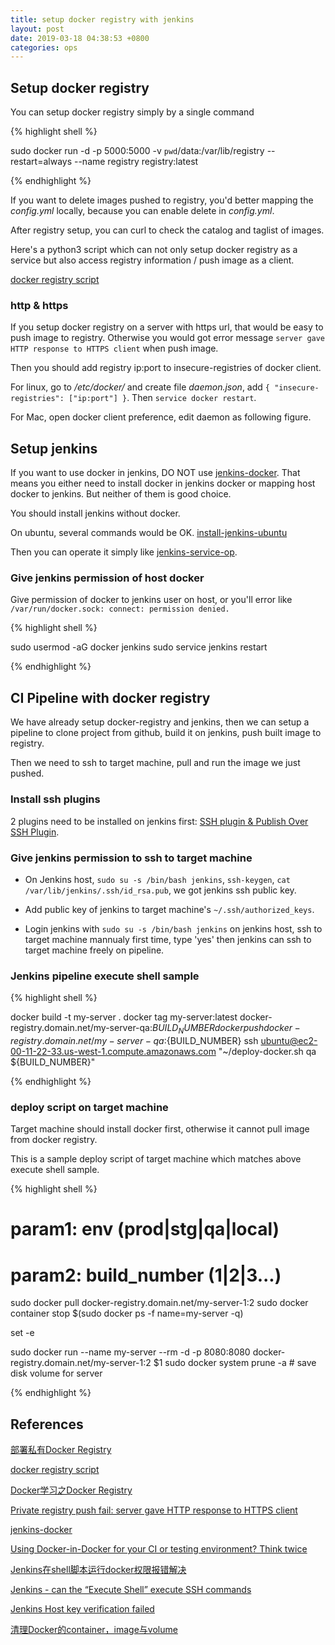 ```yaml
---
title: setup docker registry with jenkins
layout: post
date: 2019-03-18 04:38:53 +0800
categories: ops
---
```


## Setup docker registry

You can setup docker registry simply by a single command

{% highlight shell %}

sudo docker run -d -p 5000:5000 -v `pwd`/data:/var/lib/registry --restart=always --name registry registry:latest

{% endhighlight %}

If you want to delete images pushed to registry, you'd better mapping the _config.yml_ locally, because you can enable delete in _config.yml_.

After registry setup, you can curl to check the catalog and taglist of images.

Here's a python3 script which can not only setup docker registry as a service but also access registry information / push image as a client.

[docker registry script](https://github.com/jie-meng/toolscripts/blob/master/docker/registry/docker-registry.py)

### http & https

If you setup docker registry on a server with https url, that would be easy to push image to registry. Otherwise you would got error message `server gave HTTP response to HTTPS client` when push image.

Then you should add registry ip:port to insecure-registries of docker client.

For linux, go to _/etc/docker/_ and create file _daemon.json_, add `{ "insecure-registries": ["ip:port"] }`. Then `service docker restart`.

For Mac, open docker client preference, edit daemon as following figure.

## Setup jenkins

If you want to use docker in jenkins, DO NOT use [jenkins-docker](https://github.com/jenkinsci/docker). That means you either need to install docker in jenkins docker or mapping host docker to jenkins. But neither of them is good choice.

You should install jenkins without docker.

On ubuntu, several commands would be OK. [install-jenkins-ubuntu](https://github.com/jie-meng/toolscripts/blob/master/jenkins/install-jenkins-ubuntu.sh)

Then you can operate it simply like [jenkins-service-op](https://github.com/jie-meng/toolscripts/blob/master/jenkins/jenkins-service-op.md).

### Give jenkins permission of host docker

Give permission of docker to jenkins user on host, or you'll error like `/var/run/docker.sock: connect: permission denied.`

{% highlight shell %}

sudo usermod -aG docker jenkins
sudo service jenkins restart

{% endhighlight %}

## CI Pipeline with docker registry

We have already setup docker-registry and jenkins, then we can setup a pipeline to clone project from github, build it on jenkins, push built image to registry.

Then we need to ssh to target machine, pull and run the image we just pushed.

### Install ssh plugins

2 plugins need to be installed on jenkins first: [SSH plugin & Publish Over SSH Plugin](https://stackoverflow.com/questions/18227009/jenkins-can-the-execute-shell-execute-ssh-commands).

### Give jenkins permission to ssh to target machine

- On Jenkins host, `sudo su -s /bin/bash jenkins`, `ssh-keygen`, `cat /var/lib/jenkins/.ssh/id_rsa.pub`, we got jenkins ssh public key.

- Add public key of jenkins to target machine's `~/.ssh/authorized_keys`.

- Login jenkins with `sudo su -s /bin/bash jenkins` on jenkins host, ssh to target machine mannualy first time, type 'yes' then jenkins can ssh to target machine freely on pipeline.

### Jenkins pipeline execute shell sample

{% highlight shell %}

docker build -t my-server .
docker tag my-server:latest docker-registry.domain.net/my-server-qa:${BUILD_NUMBER}
docker push docker-registry.domain.net/my-server-qa:${BUILD_NUMBER}
ssh ubuntu@ec2-00-11-22-33.us-west-1.compute.amazonaws.com "~/deploy-docker.sh qa ${BUILD_NUMBER}"

{% endhighlight %}

### deploy script on target machine

Target machine should install docker first, otherwise it cannot pull image from docker registry.

This is a sample deploy script of target machine which matches above execute shell sample.

{% highlight shell %}

# param1: env (prod|stg|qa|local)
# param2: build_number (1|2|3...)

sudo docker pull docker-registry.domain.net/my-server-$1:$2
sudo docker container stop $(sudo docker ps -f name=my-server -q)

set -e

sudo docker run --name my-server --rm -d -p 8080:8080 docker-registry.domain.net/my-server-$1:$2 $1
sudo docker system prune -a # save disk volume for server

{% endhighlight %}

## References

[部署私有Docker Registry](https://tonybai.com/2016/02/26/deploy-a-private-docker-registry/)

[docker registry script](https://github.com/jie-meng/toolscripts/blob/master/docker/registry/docker-registry.py)

[Docker学习之Docker Registry](https://www.jianshu.com/p/fef890c4d1c2)

[Private registry push fail: server gave HTTP response to HTTPS client](https://github.com/docker/distribution/issues/1874)

[jenkins-docker](https://github.com/jenkinsci/docker)

[Using Docker-in-Docker for your CI or testing environment? Think twice](http://jpetazzo.github.io/2015/09/03/do-not-use-docker-in-docker-for-ci/)

[Jenkins在shell脚本运行docker权限报错解决](https://www.cnblogs.com/morang/p/9536622.html)

[Jenkins - can the “Execute Shell” execute SSH commands](https://stackoverflow.com/questions/18227009/jenkins-can-the-execute-shell-execute-ssh-commands)

[Jenkins Host key verification failed](https://stackoverflow.com/questions/15174194/jenkins-host-key-verification-failed)

[清理Docker的container，image与volume](http://note.qidong.name/2017/06/26/docker-clean/)
